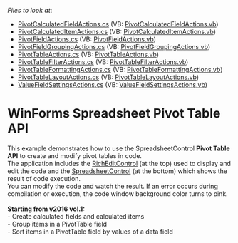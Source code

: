 <!-- default file list -->
*Files to look at*:

* [PivotCalculatedFieldActions.cs](./CS/SpreadsheetPivotTableExamples/CodeExamples/PivotCalculatedFieldActions.cs) (VB: [PivotCalculatedFieldActions.vb](./VB/SpreadsheetPivotTableExamples/CodeExamples/PivotCalculatedFieldActions.vb))
* [PivotCalculatedItemActions.cs](./CS/SpreadsheetPivotTableExamples/CodeExamples/PivotCalculatedItemActions.cs) (VB: [PivotCalculatedItemActions.vb](./VB/SpreadsheetPivotTableExamples/CodeExamples/PivotCalculatedItemActions.vb))
* [PivotFieldActions.cs](./CS/SpreadsheetPivotTableExamples/CodeExamples/PivotFieldActions.cs) (VB: [PivotFieldActions.vb](./VB/SpreadsheetPivotTableExamples/CodeExamples/PivotFieldActions.vb))
* [PivotFieldGroupingActions.cs](./CS/SpreadsheetPivotTableExamples/CodeExamples/PivotFieldGroupingActions.cs) (VB: [PivotFieldGroupingActions.vb](./VB/SpreadsheetPivotTableExamples/CodeExamples/PivotFieldGroupingActions.vb))
* [PivotTableActions.cs](./CS/SpreadsheetPivotTableExamples/CodeExamples/PivotTableActions.cs) (VB: [PivotTableActions.vb](./VB/SpreadsheetPivotTableExamples/CodeExamples/PivotTableActions.vb))
* [PivotTableFilterActions.cs](./CS/SpreadsheetPivotTableExamples/CodeExamples/PivotTableFilterActions.cs) (VB: [PivotTableFilterActions.vb](./VB/SpreadsheetPivotTableExamples/CodeExamples/PivotTableFilterActions.vb))
* [PivotTableFormattingActions.cs](./CS/SpreadsheetPivotTableExamples/CodeExamples/PivotTableFormattingActions.cs) (VB: [PivotTableFormattingActions.vb](./VB/SpreadsheetPivotTableExamples/CodeExamples/PivotTableFormattingActions.vb))
* [PivotTableLayoutActions.cs](./CS/SpreadsheetPivotTableExamples/CodeExamples/PivotTableLayoutActions.cs) (VB: [PivotTableLayoutActions.vb](./VB/SpreadsheetPivotTableExamples/CodeExamples/PivotTableLayoutActions.vb))
* [ValueFieldSettingsActions.cs](./CS/SpreadsheetPivotTableExamples/CodeExamples/ValueFieldSettingsActions.cs) (VB: [ValueFieldSettingsActions.vb](./VB/SpreadsheetPivotTableExamples/CodeExamples/ValueFieldSettingsActions.vb))
<!-- default file list end -->
# WinForms Spreadsheet Pivot Table API


This example demonstrates how to use the SpreadsheetControl <strong>Pivot Table API</strong> to create and modify pivot tables in code.<br>The application includes the <a href="https://documentation.devexpress.com/#WindowsForms/CustomDocument6975">RichEditControl</a> (at the top) used to display and edit the code and the <a href="https://documentation.devexpress.com/#WindowsForms/clsDevExpressXtraSpreadsheetSpreadsheetControltopic">SpreadsheetControl</a> (at the bottom) which shows the result of code execution.<br>You can modify the code and watch the result. If an error occurs during compilation or execution, the code window background color turns to pink.<br><br><strong>Starting from v2016 vol.1:</strong><br>- Create calculated fields and calculated items<br>- Group items in a PivotTable field<br>- Sort items in a PivotTable field by values of a data field

<br/>



